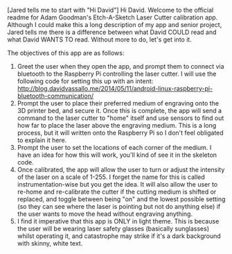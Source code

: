 [Jared tells me to start with "Hi David"]
Hi David. Welcome to the official readme for Adam Goodman's Etch-A-Sketch Laser Cutter calibration app. Although I could make this a long description of my app and senior project, Jared tells me there is a difference between what David COULD read and what David WANTS TO read. Without more to do, let's get into it.

The objectives of this app are as follows:

1. Greet the user when they open the app, and prompt them to connect via bluetooth to the Raspberry Pi controlling the laser cutter. I will use the following code for setting this up with an intent: http://blog.davidvassallo.me/2014/05/11/android-linux-raspberry-pi-bluetooth-communication/
2. Prompt the user to place their preferred medium of engraving onto the 3D printer bed, and secure it. Once this is complete, the app will send a command to the laser cutter to "home" itself and use sensors to find out how far to place the laser above the engraving medium. This is a long process, but it will written onto the Raspberry Pi so I don't feel obligated to explain it here.
3. Prompt the user to set the locations of each corner of the medium. I have an idea for how this will work, you'll kind of see it in the skeleton code.
4. Once calibrated, the app will allow the user to turn or adjust the intensity of the laser on a scale of 1-255. I forget the name for this is called instrumentation-wise but you get the idea. It will also allow the user to re-home and re-calibrate the cutter if the cutting medium is shifted or replaced, and toggle between being "on" and the lowest possible setting (so they can see where the laser is pointing but not do anything else) if the user wants to move the head without engraving anything.
5. I find it imperative that this app is ONLY in light theme. This is because the user will be wearing laser safety glasses (basically sunglasses) whilst operating it, and catastrophe may strike if it's a dark background with skinny, white text.